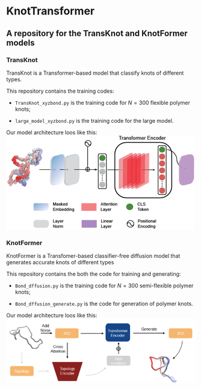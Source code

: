 # KnotTransformer
## A repository for the TransKnot and KnotFormer models

### TransKnot
TransKnot is a Transformer-based model that classify knots of different types. 

This repository contains the training codes: 

- `TransKnot_xyzbond.py` is the training code for $N=300$ flexible polymer knots;

- `large_model_xyzbond.py` is the training code for the large model.

Our model architecture loos like this:
![TransKnot model architecture](assets\imgs\TransKnot.png)

### KnotFormer
KnotFormer is a Transfomer-based classifier-free diffusion model that generates accurate knots of different types

This repository contains the both the code for training and generating: 

- `Bond_dffusion.py` is the training code for $N=300$ semi-flexible polymer knots;

- `Bond_dffusion_generate.py` is the code for generation of polymer knots.

Our model architecture loos like this:
![TransKnot model architecture](assets\imgs\KnotFormer.png)